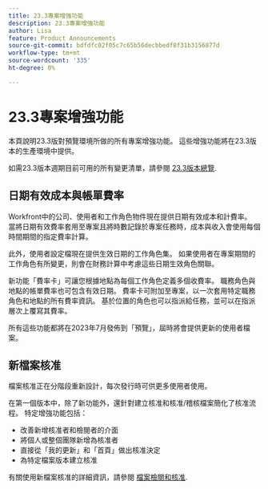 ```yaml
---
title: 23.3專案增強功能
description: 23.3專案增強功能
author: Lisa
feature: Product Announcements
source-git-commit: bdfdfc02f05c7c65b56decbbedf8f31b3156877d
workflow-type: tm+mt
source-wordcount: '335'
ht-degree: 0%

---
```


# 23.3專案增強功能

本頁說明23.3版對預覽環境所做的所有專案增強功能。 這些增強功能將在23.3版本的生產環境中提供。

如需23.3版本週期目前可用的所有變更清單，請參閱 [23.3版本總覽](/help/quicksilver/product-announcements/product-releases/23.3-release-activity/23-3-release-overview.md).

## 日期有效成本與帳單費率

Workfront中的公司、使用者和工作角色物件現在提供日期有效成本和計費率。 當將日期有效費率套用至專案且將時數記錄於專案任務時，成本與收入會使用每個時間期間的指定費率計算。

此外，使用者設定檔現在提供生效日期的工作角色集。 如果使用者在專案期間的工作角色有所變更，則會在財務計算中考慮這些日期生效角色關聯。

新功能「費率卡」可讓您根據地點為每個工作角色定義多個收費率。 職務角色與地點的帳單費率也可包含有效日期。 費率卡可附加至專案，以一次套用特定職務角色和地點的所有費率資訊。 基於位置的角色也可以指派給任務，並可以在指派層次上覆寫其費率。

所有這些功能都將在2023年7月發佈到「預覽」，屆時將會提供更新的使用者檔案。

## 新檔案核准

檔案核准正在分階段重新設計，每次發行時可供更多使用者使用。

在第一個版本中，除了新功能外，還針對建立核准和核准/稽核檔案簡化了核准流程。 特定增強功能包括：

* 改善新增核准者和檢閱者的介面
* 將個人或整個團隊新增為核准者
* 直接從「我的更新」和「首頁」做出核准決定
* 為特定檔案版本建立核准

有關使用新檔案核准的詳細資訊，請參閱 [檔案檢閱和核准](https://experienceleague.adobe.com/docs/workfront/using/review-and-approve-work/document-reviews-and-approvals/document-reviews-and-approvals.html?lang=en).
